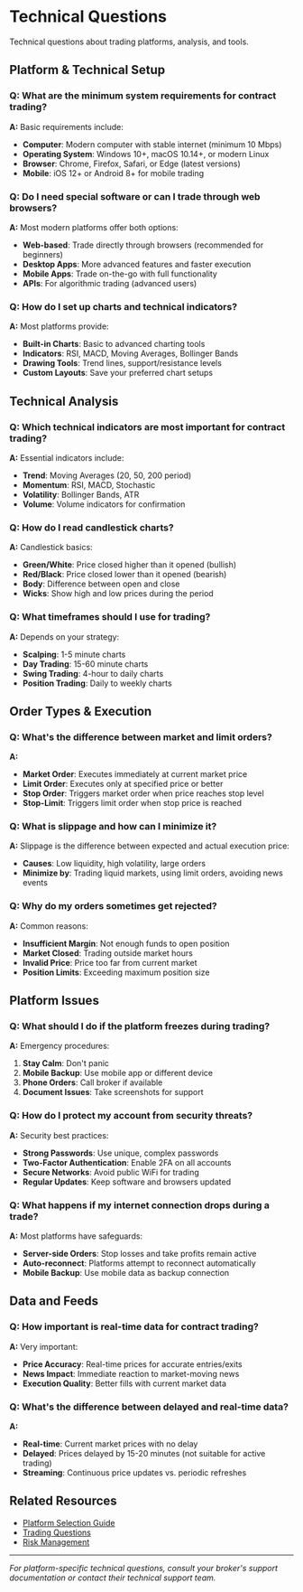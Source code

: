 # Technical Questions

Technical questions about trading platforms, analysis, and tools.

## Platform & Technical Setup

### Q: What are the minimum system requirements for contract trading?
**A:** Basic requirements include:
- **Computer**: Modern computer with stable internet (minimum 10 Mbps)
- **Operating System**: Windows 10+, macOS 10.14+, or modern Linux
- **Browser**: Chrome, Firefox, Safari, or Edge (latest versions)
- **Mobile**: iOS 12+ or Android 8+ for mobile trading

### Q: Do I need special software or can I trade through web browsers?
**A:** Most modern platforms offer both options:
- **Web-based**: Trade directly through browsers (recommended for beginners)
- **Desktop Apps**: More advanced features and faster execution
- **Mobile Apps**: Trade on-the-go with full functionality
- **APIs**: For algorithmic trading (advanced users)

### Q: How do I set up charts and technical indicators?
**A:** Most platforms provide:
- **Built-in Charts**: Basic to advanced charting tools
- **Indicators**: RSI, MACD, Moving Averages, Bollinger Bands
- **Drawing Tools**: Trend lines, support/resistance levels
- **Custom Layouts**: Save your preferred chart setups

## Technical Analysis

### Q: Which technical indicators are most important for contract trading?
**A:** Essential indicators include:
- **Trend**: Moving Averages (20, 50, 200 period)
- **Momentum**: RSI, MACD, Stochastic
- **Volatility**: Bollinger Bands, ATR
- **Volume**: Volume indicators for confirmation

### Q: How do I read candlestick charts?
**A:** Candlestick basics:
- **Green/White**: Price closed higher than it opened (bullish)
- **Red/Black**: Price closed lower than it opened (bearish)
- **Body**: Difference between open and close
- **Wicks**: Show high and low prices during the period

### Q: What timeframes should I use for trading?
**A:** Depends on your strategy:
- **Scalping**: 1-5 minute charts
- **Day Trading**: 15-60 minute charts
- **Swing Trading**: 4-hour to daily charts
- **Position Trading**: Daily to weekly charts

## Order Types & Execution

### Q: What's the difference between market and limit orders?
**A:** 
- **Market Order**: Executes immediately at current market price
- **Limit Order**: Executes only at specified price or better
- **Stop Order**: Triggers market order when price reaches stop level
- **Stop-Limit**: Triggers limit order when stop price is reached

### Q: What is slippage and how can I minimize it?
**A:** Slippage is the difference between expected and actual execution price:
- **Causes**: Low liquidity, high volatility, large orders
- **Minimize by**: Trading liquid markets, using limit orders, avoiding news events

### Q: Why do my orders sometimes get rejected?
**A:** Common reasons:
- **Insufficient Margin**: Not enough funds to open position
- **Market Closed**: Trading outside market hours
- **Invalid Price**: Price too far from current market
- **Position Limits**: Exceeding maximum position size

## Platform Issues

### Q: What should I do if the platform freezes during trading?
**A:** Emergency procedures:
1. **Stay Calm**: Don't panic
2. **Mobile Backup**: Use mobile app or different device
3. **Phone Orders**: Call broker if available
4. **Document Issues**: Take screenshots for support

### Q: How do I protect my account from security threats?
**A:** Security best practices:
- **Strong Passwords**: Use unique, complex passwords
- **Two-Factor Authentication**: Enable 2FA on all accounts
- **Secure Networks**: Avoid public WiFi for trading
- **Regular Updates**: Keep software and browsers updated

### Q: What happens if my internet connection drops during a trade?
**A:** Most platforms have safeguards:
- **Server-side Orders**: Stop losses and take profits remain active
- **Auto-reconnect**: Platforms attempt to reconnect automatically
- **Mobile Backup**: Use mobile data as backup connection

## Data and Feeds

### Q: How important is real-time data for contract trading?
**A:** Very important:
- **Price Accuracy**: Real-time prices for accurate entries/exits
- **News Impact**: Immediate reaction to market-moving news
- **Execution Quality**: Better fills with current market data

### Q: What's the difference between delayed and real-time data?
**A:** 
- **Real-time**: Current market prices with no delay
- **Delayed**: Prices delayed by 15-20 minutes (not suitable for active trading)
- **Streaming**: Continuous price updates vs. periodic refreshes

## Related Resources

- [Platform Selection Guide](/faq/platform)
- [Trading Questions](/faq/trading)
- [Risk Management](/risk-management/basics)

---

*For platform-specific technical questions, consult your broker's support documentation or contact their technical support team.*
